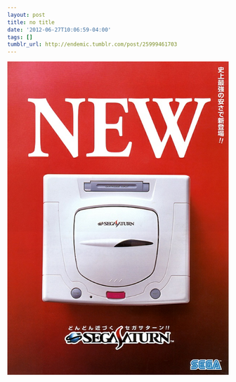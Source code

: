 ```yaml
---
layout: post
title: no title
date: '2012-06-27T10:06:59-04:00'
tags: []
tumblr_url: http://endemic.tumblr.com/post/25999461703
---
```

 ![](/tumblr_files/tumblr_m6a4jnXGfP1qz9neko1_1280.jpg)  
